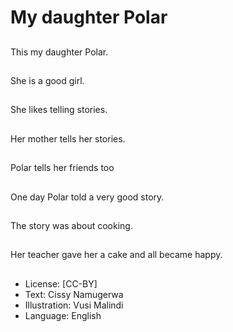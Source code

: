 # My daughter Polar

##
This my daughter Polar.

##
She is a good girl.

##
She likes telling stories.

##
Her mother tells her stories.

##
Polar tells her friends too

##
One day Polar told a very good
story.

##
The story was about
cooking.

##
Her teacher gave her a
cake and all became
happy.

##
* License: [CC-BY]
* Text: Cissy Namugerwa
* Illustration: Vusi Malindi
* Language: English
